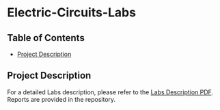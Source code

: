 # Electric-Circuits-Labs

## Table of Contents
- [Project Description](#project-description)

## Project Description
For a detailed Labs description, please refer to the [Labs Description PDF](./Electrical%20Lab%20ed2.pdf).
Reports are provided in the repository.


